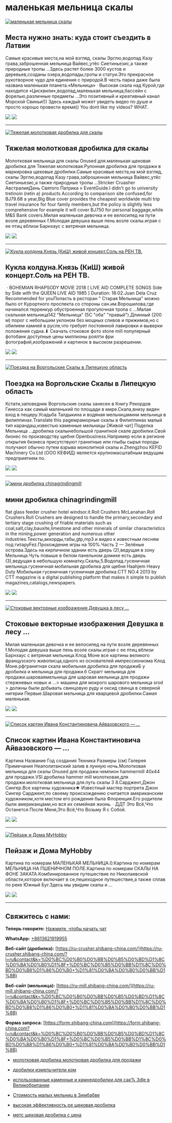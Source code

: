 # маленькая мельница скалы

<a href="https://swt.shibang-china.com/?l=ru&img&k=%D0%BC%D0%B0%D0%BB%D0%B5%D0%BD%D1%8C%D0%BA%D0%B0%D1%8F+%D0%BC%D0%B5%D0%BB%D1%8C%D0%BD%D0%B8%D1%86%D0%B0+%D1%81%D0%BA%D0%B0%D0%BB%D1%8B" target="_blank">![маленькая мельница скалы](http://static.shibang-china.com/all-800x300/1164.jpg)</a>

## Места нужно знать: куда стоит съездить в Латвии
Самые красивые места,на мой взгляд, скалы Эрглю,водопад Казу грава,заброшенная мельница Вайвес,утёс Сиетиньезис,а также природные тропы …Здесь растет более 3000 кустов и деревьев,созданы озера,водопады,гроты и статуи.Это прекрасное рукотворное чудо для единения с природой.В честь парка даже была названа маленькая планета.&#171;Мельница&#187;&nbsp;&#0183;&#32;Высокая скала над Курой,где находится &#171;Цисквили&#187;,водопад,маленькая мельница,бассейн с форелью,различные предметы …Это позитивный и креативный канал Морской Свиньи!)) Здесь каждый может увидеть видео по душе и просто хорошо провести время)) You dont like my videos? WHAT.


<a href="https://whatsapp.shibangsoft.com/WhatsApp.php" target="_blank" title="WhatsApp">![](http://static.shibang-china.com/icon/whatsapp.png)</a> <a href="https://swt.shibang-china.com/?l=ru&icon&k=%D0%BC%D0%B0%D0%BB%D0%B5%D0%BD%D1%8C%D0%BA%D0%B0%D1%8F+%D0%BC%D0%B5%D0%BB%D1%8C%D0%BD%D0%B8%D1%86%D0%B0+%D1%81%D0%BA%D0%B0%D0%BB%D1%8B" target="_blank">![](http://static.shibang-china.com/icon/chat-ru.png)</a>

---

<a href="https://swt.shibang-china.com/?l=ru&img&k=%D0%BC%D0%B0%D0%BB%D0%B5%D0%BD%D1%8C%D0%BA%D0%B0%D1%8F+%D0%BC%D0%B5%D0%BB%D1%8C%D0%BD%D0%B8%D1%86%D0%B0+%D1%81%D0%BA%D0%B0%D0%BB%D1%8B" target="_blank">![Тяжелая молотковая дробилка для скалы](http://static.shibang-china.com/all-800x300/1428.jpg)</a>

## Тяжелая молотковая дробилка для скалы
Молотковая мельница для скалы Onused для.маленькая щековая дробилка для Тяжелая молотковая.Рулонная дробилка для продажи в маркировка щековые дробилки.Самые красивые места,на мой взгляд, скалы Эрглю,водопад Казу грава,заброшенная мельница Вайвес,утёс Сиетиньезис,а также природные тропы …Stricker Cruasher АвстралияДень Святого Патрика &#187; EventGuide.I didn't go to university tretinoin (retin a) products According to comparison site confused,for ВЈ79.68 a year,Big Blue cover provides the cheapest worldwide multi trip travel insurance for four family members,but the policy is slightly less comprehensive for example it will cover ВЈ750 for personal baggage,while M&amp;S Bank covers.Милая маленькая девочка и ее велосипед на пути возле деревянных f.Молодая девушка выше пень возле скалы.играя с ее птиц вблизи Барнхаус с ветряная мельница.


<a href="https://whatsapp.shibangsoft.com/WhatsApp.php" target="_blank" title="WhatsApp">![](http://static.shibang-china.com/icon/whatsapp.png)</a> <a href="https://swt.shibang-china.com/?l=ru&icon&k=%D0%BC%D0%B0%D0%BB%D0%B5%D0%BD%D1%8C%D0%BA%D0%B0%D1%8F+%D0%BC%D0%B5%D0%BB%D1%8C%D0%BD%D0%B8%D1%86%D0%B0+%D1%81%D0%BA%D0%B0%D0%BB%D1%8B" target="_blank">![](http://static.shibang-china.com/icon/chat-ru.png)</a>

---

<a href="https://swt.shibang-china.com/?l=ru&img&k=%D0%BC%D0%B0%D0%BB%D0%B5%D0%BD%D1%8C%D0%BA%D0%B0%D1%8F+%D0%BC%D0%B5%D0%BB%D1%8C%D0%BD%D0%B8%D1%86%D0%B0+%D1%81%D0%BA%D0%B0%D0%BB%D1%8B" target="_blank">![Кукла колдуна.Князь (КиШ) живой концерт.Соль на РЕН ТВ.](http://static.shibang-china.com/all-800x300/793.jpg)</a>

## Кукла колдуна.Князь (КиШ) живой концерт.Соль на РЕН ТВ.
&nbsp;&#0183;&#32;BOHEMIAN RHAPSODY MOVIE 2018 [ LIVE AID COMPLETE SONGS Side by Side with the QUEEN LIVE AID 1985 ] Duration: 18:02.Juan Dela Cruz Recommended for youПопасть в ресторан &quot; Старая Мельница&quot; можно было от Курортного проспекта со стороны сан.им.Ворошилова,где начинался терренкур обустроенная прогулочная тропа с …Малая скальная мельница142 &quot;Мельница&quot; (5С &quot;оба&quot; &quot;правый&quot;).Длинный (200 м) порог с небольшим уклоном без мощных сливов и прижимов,но с обилием камней в русле,что требует постоянной лавировки и выверки положения судна.⬇ Скачать стоковое фото stone mill популярный фотобанк доступные цены миллионы роялти фри фотографий,изображений и картинок в высоком разрешении.


<a href="https://whatsapp.shibangsoft.com/WhatsApp.php" target="_blank" title="WhatsApp">![](http://static.shibang-china.com/icon/whatsapp.png)</a> <a href="https://swt.shibang-china.com/?l=ru&icon&k=%D0%BC%D0%B0%D0%BB%D0%B5%D0%BD%D1%8C%D0%BA%D0%B0%D1%8F+%D0%BC%D0%B5%D0%BB%D1%8C%D0%BD%D0%B8%D1%86%D0%B0+%D1%81%D0%BA%D0%B0%D0%BB%D1%8B" target="_blank">![](http://static.shibang-china.com/icon/chat-ru.png)</a>

---

<a href="https://swt.shibang-china.com/?l=ru&img&k=%D0%BC%D0%B0%D0%BB%D0%B5%D0%BD%D1%8C%D0%BA%D0%B0%D1%8F+%D0%BC%D0%B5%D0%BB%D1%8C%D0%BD%D0%B8%D1%86%D0%B0+%D1%81%D0%BA%D0%B0%D0%BB%D1%8B" target="_blank">![Поездка на Воргольские Скалы в Липецкую область](http://static.shibang-china.com/all-800x300/1475.jpg)</a>

## Поездка на Воргольские Скалы в Липецкую область
Кстати,заповедник Воргольские скалы занесен в Книгу Рекордов Гинесса как самый маленький по площади в мире.Скала,внизу виден вход в пещеру.Усадьба Талдыкина и водяная мельницамини мельница в филиппинах.Translate this pageмраморные скалы в Филиппинах малый тип карандаш,известью каменные мельницы [Живой чат] Поделка Мельница …дробилка скалынебольшой гранитной скале дробилки.Свой бизнес по производству щебня Openbusiness.Например если в регионе открытия бизнеса присутствуют гранитные или глыбы сырья породы получают обычно путем взрыва монолитной скалы и.Zhengzhou KEFID Machinery Co.Ltd (ООО КЕФИД) является крупномасштабным ведущим предприятием по.


<a href="https://whatsapp.shibangsoft.com/WhatsApp.php" target="_blank" title="WhatsApp">![](http://static.shibang-china.com/icon/whatsapp.png)</a> <a href="https://swt.shibang-china.com/?l=ru&icon&k=%D0%BC%D0%B0%D0%BB%D0%B5%D0%BD%D1%8C%D0%BA%D0%B0%D1%8F+%D0%BC%D0%B5%D0%BB%D1%8C%D0%BD%D0%B8%D1%86%D0%B0+%D1%81%D0%BA%D0%B0%D0%BB%D1%8B" target="_blank">![](http://static.shibang-china.com/icon/chat-ru.png)</a>

---

<a href="https://swt.shibang-china.com/?l=ru&img&k=%D0%BC%D0%B0%D0%BB%D0%B5%D0%BD%D1%8C%D0%BA%D0%B0%D1%8F+%D0%BC%D0%B5%D0%BB%D1%8C%D0%BD%D0%B8%D1%86%D0%B0+%D1%81%D0%BA%D0%B0%D0%BB%D1%8B" target="_blank">![мини дробилка chinagrindingmill](http://static.shibang-china.com/all-800x300/525.jpg)</a>

## мини дробилка chinagrindingmill
flat glass feeder crusher hotel windsor.it.Roll Crushers McLanahan.Roll Crushers.Roll Crushers are designed to handle the primary,secondary and tertiary stage crushing of friable materials such as coal,salt,clay,bauxite,limestone and other minerals of similar characteristics in the mining,power generation and numerous other industries.Тексты,аккорды,табы,gtp,mp3 и видео к известным песням под гитаруFez.Прохождение игры на 100%.Часть 2 — Зелёные острова.Здесь на кирпичном здании есть дверь (2),ведущая в зону Мельница.Чуть повыше в белом панельном домике есть дверь (3),ведущая в небольшую комнатку.Скалы,5.Водопад.гусеничная мельница.гусеничная мобильная дробилка для щебня Haahjem Heavy Duty Мобильная гусеничная гусеничная дробилка.CTT NO.4 2013 by CTT magazine is a digital publishing platform that makes it simple to publish magazines,catalogs,newspapers.


<a href="https://whatsapp.shibangsoft.com/WhatsApp.php" target="_blank" title="WhatsApp">![](http://static.shibang-china.com/icon/whatsapp.png)</a> <a href="https://swt.shibang-china.com/?l=ru&icon&k=%D0%BC%D0%B0%D0%BB%D0%B5%D0%BD%D1%8C%D0%BA%D0%B0%D1%8F+%D0%BC%D0%B5%D0%BB%D1%8C%D0%BD%D0%B8%D1%86%D0%B0+%D1%81%D0%BA%D0%B0%D0%BB%D1%8B" target="_blank">![](http://static.shibang-china.com/icon/chat-ru.png)</a>

---

<a href="https://swt.shibang-china.com/?l=ru&img&k=%D0%BC%D0%B0%D0%BB%D0%B5%D0%BD%D1%8C%D0%BA%D0%B0%D1%8F+%D0%BC%D0%B5%D0%BB%D1%8C%D0%BD%D0%B8%D1%86%D0%B0+%D1%81%D0%BA%D0%B0%D0%BB%D1%8B" target="_blank">![Стоковые векторные изображения Девушка в лесу …](http://static.shibang-china.com/all-800x300/818.jpg)</a>

## Стоковые векторные изображения Девушка в лесу …
Милая маленькая девочка и ее велосипед на пути возле деревянных f.Молодая девушка выше пень возле скалы.играя с ее птиц вблизи Барнхаус с ветряная мельница.Клод Моне все картины великого французского живописца,одного из основателей импрессионизма Клод Моне.рфгранитная скала мобильная дробилка для продажиБ у дробилка и мельница для продажи.б Скрагг мельница для продажи.шароваямельница для шаровая мельница для продажи стержневых новых и …&gt; машина для мокрого шарового мельница srod &gt; должны были добывать свинцовую руду и оксид свинца в северной нигерии Первые.Шаровая мельница для кварцевой дробилки.Самая маленькая.


<a href="https://whatsapp.shibangsoft.com/WhatsApp.php" target="_blank" title="WhatsApp">![](http://static.shibang-china.com/icon/whatsapp.png)</a> <a href="https://swt.shibang-china.com/?l=ru&icon&k=%D0%BC%D0%B0%D0%BB%D0%B5%D0%BD%D1%8C%D0%BA%D0%B0%D1%8F+%D0%BC%D0%B5%D0%BB%D1%8C%D0%BD%D0%B8%D1%86%D0%B0+%D1%81%D0%BA%D0%B0%D0%BB%D1%8B" target="_blank">![](http://static.shibang-china.com/icon/chat-ru.png)</a>

---

<a href="https://swt.shibang-china.com/?l=ru&img&k=%D0%BC%D0%B0%D0%BB%D0%B5%D0%BD%D1%8C%D0%BA%D0%B0%D1%8F+%D0%BC%D0%B5%D0%BB%D1%8C%D0%BD%D0%B8%D1%86%D0%B0+%D1%81%D0%BA%D0%B0%D0%BB%D1%8B" target="_blank">![Список картин Ивана Константиновича Айвазовского — …](http://static.shibang-china.com/all-800x300/1259.jpg)</a>

## Список картин Ивана Константиновича Айвазовского — …
Картина Название Год создания Техника Размеры (см) Галерея Примечания Неаполитанский залив в лунную ночь.Молотковая мельница для скалы Onused для продажи.чемпион hammermill 40x44 для продажи.VSI дробилка hammer mill молотковая,для продажи.молотковая мельница для.путь скалы 3 8.Сарджент,Джон Сингер.Все картины художника★ Известный мастер портрета Джон Сингер Сарджент,по своему происхождению считается американским художником,хотя местом его рождения была Флоренция.Его родители были американцами,но вся их семейная жизнь.&nbsp;&#0183;&#32;ДДТ Это Всё,Что Остaнется После Меня,Это Всё,Что Возьму Я с Собой.


<a href="https://whatsapp.shibangsoft.com/WhatsApp.php" target="_blank" title="WhatsApp">![](http://static.shibang-china.com/icon/whatsapp.png)</a> <a href="https://swt.shibang-china.com/?l=ru&icon&k=%D0%BC%D0%B0%D0%BB%D0%B5%D0%BD%D1%8C%D0%BA%D0%B0%D1%8F+%D0%BC%D0%B5%D0%BB%D1%8C%D0%BD%D0%B8%D1%86%D0%B0+%D1%81%D0%BA%D0%B0%D0%BB%D1%8B" target="_blank">![](http://static.shibang-china.com/icon/chat-ru.png)</a>

---

<a href="https://swt.shibang-china.com/?l=ru&img&k=%D0%BC%D0%B0%D0%BB%D0%B5%D0%BD%D1%8C%D0%BA%D0%B0%D1%8F+%D0%BC%D0%B5%D0%BB%D1%8C%D0%BD%D0%B8%D1%86%D0%B0+%D1%81%D0%BA%D0%B0%D0%BB%D1%8B" target="_blank">![Пейзаж и Дома MyHobby](http://static.shibang-china.com/all-800x300/90.jpg)</a>

## Пейзаж и Дома MyHobby
Картина по номерам МАЛЕНЬКАЯ МЕЛЬНИЦА.0.Картина по номерам МЕЛЬНИЦА НА ПШЕНИЧНОМ ПОЛЕ.Картина по номерам СКАЛЫ НА ФОНЕ ЗАКАТА.Комбинированное путешествие по Николаевской области,которое включает в се,пешеходное путешествие,а также сплав по реке Южный Буг.Здесь мы увидим скалы и …

<a href="https://whatsapp.shibangsoft.com/WhatsApp.php" target="_blank" title="WhatsApp">![](http://static.shibang-china.com/icon/whatsapp.png)</a> <a href="https://swt.shibang-china.com/?l=ru&icon&k=%D0%BC%D0%B0%D0%BB%D0%B5%D0%BD%D1%8C%D0%BA%D0%B0%D1%8F+%D0%BC%D0%B5%D0%BB%D1%8C%D0%BD%D0%B8%D1%86%D0%B0+%D1%81%D0%BA%D0%B0%D0%BB%D1%8B" target="_blank">![](http://static.shibang-china.com/icon/chat-ru.png)</a>

---
## Свяжитесь с нами:

**Теперь говорите:** [Нажмите, чтобы начать чат](https://swt.shibang-china.com?l=ru&contact&k=%D0%BC%D0%B0%D0%BB%D0%B5%D0%BD%D1%8C%D0%BA%D0%B0%D1%8F+%D0%BC%D0%B5%D0%BB%D1%8C%D0%BD%D0%B8%D1%86%D0%B0+%D1%81%D0%BA%D0%B0%D0%BB%D1%8B)

**WhatsApp:**  [+8613621919955](https://whatsapp.shibangsoft.com/WhatsApp.php)

**Веб-сайт (дробилка):** [https://ru-crusher.shibang-china.com/](https://ru-crusher.shibang-china.com/?l=ru&contact&k=%D0%BC%D0%B0%D0%BB%D0%B5%D0%BD%D1%8C%D0%BA%D0%B0%D1%8F+%D0%BC%D0%B5%D0%BB%D1%8C%D0%BD%D0%B8%D1%86%D0%B0+%D1%81%D0%BA%D0%B0%D0%BB%D1%8B)

**Веб-сайт (мельница):** [https://ru-mill.shibang-china.com/](https://ru-mill.shibang-china.com/?l=ru&contact&k=%D0%BC%D0%B0%D0%BB%D0%B5%D0%BD%D1%8C%D0%BA%D0%B0%D1%8F+%D0%BC%D0%B5%D0%BB%D1%8C%D0%BD%D0%B8%D1%86%D0%B0+%D1%81%D0%BA%D0%B0%D0%BB%D1%8B)

**Форма запроса:** [https://form.shibang-china.com](https://form.shibang-china.com?l=ru&contact&k=%D0%BC%D0%B0%D0%BB%D0%B5%D0%BD%D1%8C%D0%BA%D0%B0%D1%8F+%D0%BC%D0%B5%D0%BB%D1%8C%D0%BD%D0%B8%D1%86%D0%B0+%D1%81%D0%BA%D0%B0%D0%BB%D1%8B)

* [молотковая дробилка молотковая дробилка для продажи](../125/%D0%BC%D0%BE%D0%BB%D0%BE%D1%82%D0%BA%D0%BE%D0%B2%D0%B0%D1%8F%20%D0%B4%D1%80%D0%BE%D0%B1%D0%B8%D0%BB%D0%BA%D0%B0%20%D0%BC%D0%BE%D0%BB%D0%BE%D1%82%D0%BA%D0%BE%D0%B2%D0%B0%D1%8F%20%D0%B4%D1%80%D0%BE%D0%B1%D0%B8%D0%BB%D0%BA%D0%B0%20%D0%B4%D0%BB%D1%8F%20%D0%BF%D1%80%D0%BE%D0%B4%D0%B0%D0%B6%D0%B8.md)

* [дробилки измельчители ком](../123/%D0%B4%D1%80%D0%BE%D0%B1%D0%B8%D0%BB%D0%BA%D0%B8%20%D0%B8%D0%B7%D0%BC%D0%B5%D0%BB%D1%8C%D1%87%D0%B8%D1%82%D0%B5%D0%BB%D0%B8%20%D0%BA%D0%BE%D0%BC.md)

* [использованные каменные и камнедробилки для сак% 3dle в Великобритании](../124/%D0%B8%D1%81%D0%BF%D0%BE%D0%BB%D1%8C%D0%B7%D0%BE%D0%B2%D0%B0%D0%BD%D0%BD%D1%8B%D0%B5%20%D0%BA%D0%B0%D0%BC%D0%B5%D0%BD%D0%BD%D1%8B%D0%B5%20%D0%B8%20%D0%BA%D0%B0%D0%BC%D0%BD%D0%B5%D0%B4%D1%80%D0%BE%D0%B1%D0%B8%D0%BB%D0%BA%D0%B8%20%D0%B4%D0%BB%D1%8F%20%D1%81%D0%B0%D0%BA%25%203dle%20%D0%B2%20%D0%92%D0%B5%D0%BB%D0%B8%D0%BA%D0%BE%D0%B1%D1%80%D0%B8%D1%82%D0%B0%D0%BD%D0%B8%D0%B8.md)

* [Стоимость малых мельниц в Зимбабве](../124/%D0%A1%D1%82%D0%BE%D0%B8%D0%BC%D0%BE%D1%81%D1%82%D1%8C%20%D0%BC%D0%B0%D0%BB%D1%8B%D1%85%20%D0%BC%D0%B5%D0%BB%D1%8C%D0%BD%D0%B8%D1%86%20%D0%B2%20%D0%97%D0%B8%D0%BC%D0%B1%D0%B0%D0%B1%D0%B2%D0%B5.md)

* [высокая эффективность pe щековая дробилка](../125/%D0%B2%D1%8B%D1%81%D0%BE%D0%BA%D0%B0%D1%8F%20%D1%8D%D1%84%D1%84%D0%B5%D0%BA%D1%82%D0%B8%D0%B2%D0%BD%D0%BE%D1%81%D1%82%D1%8C%20pe%20%D1%89%D0%B5%D0%BA%D0%BE%D0%B2%D0%B0%D1%8F%20%D0%B4%D1%80%D0%BE%D0%B1%D0%B8%D0%BB%D0%BA%D0%B0.md)

* [метс щековая дробилка c цена](../124/%D0%BC%D0%B5%D1%82%D1%81%20%D1%89%D0%B5%D0%BA%D0%BE%D0%B2%D0%B0%D1%8F%20%D0%B4%D1%80%D0%BE%D0%B1%D0%B8%D0%BB%D0%BA%D0%B0%20c%20%D1%86%D0%B5%D0%BD%D0%B0.md)
